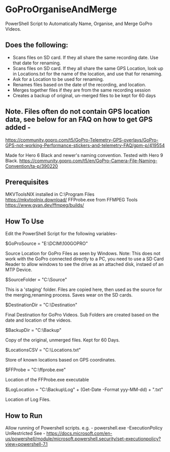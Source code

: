 # GoProOrganiseAndMerge
PowerShell Script to Automatically Name, Organise, and Merge GoPro Videos.

## Does the following:
- Scans files on SD card. If they all share the same recording date. Use that date for renaming.
- Scans files on SD card. If they all share the same GPS Location, look up in Locations.txt for the name of the location, and use that for renaming.
- Ask for a Location to be used for renaming.
- Renames files based on the date of the recording, and location.
- Merges together files if they are from the same recording session
- Creates a backup of original, un-merged files to be kept for 60 days

## Note. Files often do not contain GPS location data, see below for an FAQ on how to get GPS added -
https://community.gopro.com/t5/GoPro-Telemetry-GPS-overlays/GoPro-GPS-not-working-Performance-stickers-and-telemetry-FAQ/gpm-p/419554

Made for Hero 6 Black and newer's naming convention. Tested with Hero 9 Black.
https://community.gopro.com/t5/en/GoPro-Camera-File-Naming-Convention/ta-p/390220

## Prerequisites
MKVToolsNIX installed in C:\Program Files\
https://mkvtoolnix.download/
FFProbe.exe from FFMPEG Tools
https://www.gyan.dev/ffmpeg/builds/

## How To Use
Edit the PowerShell Script for the following variables-

$GoProSource = "E:\DCIM\100GOPRO\"

Source Location for GoPro Files as seen by Windows.
Note: This does not work with the GoPro connected directly to a PC, you need to use a SD Card Reader to allow windows to see the drive as an attached disk, instaed of an MTP Device.

$SourceFolder = "C:\Source"

This is a 'staging' folder. Files are copied here, then used as the source for the merging,renaming process. Saves wear on the SD cards.

$DestinationDir = "C:\Destination"

Final Destination for GoPro Videos. Sub Folders are created based on the date and location of the videos.

$BackupDir = "C:\Backup\"

Copy of the original, unmerged files. Kept for 60 Days.

$LocationsCSV = "C:\Locations.txt"

Store of known locations based on GPS coordinates.

$FFProbe = "C:\ffprobe.exe"

Location of the FFProbe.exe executable

$LogLocation = "C:\Backup\Log\" + (Get-Date -Format yyy-MM-dd) + ".txt"

Location of Log Files.

## How to Run
Allow running of Powershell scripts.
e.g. - powershell.exe -ExecutionPolicy UnRestricted
See - https://docs.microsoft.com/en-us/powershell/module/microsoft.powershell.security/set-executionpolicy?view=powershell-7.1
